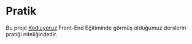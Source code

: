 # Pratik
Bu proje [Kodluyoruz](https://www.kodluyoruz.org/) Front-End Eğitiminde görmüş olduğumuz derslerin pratiği niteliğindedir.